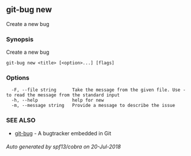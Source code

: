 ## git-bug new

Create a new bug

### Synopsis

Create a new bug

```
git-bug new <title> [<option>...] [flags]
```

### Options

```
  -F, --file string      Take the message from the given file. Use - to read the message from the standard input
  -h, --help             help for new
  -m, --message string   Provide a message to describe the issue
```

### SEE ALSO

* [git-bug](git-bug.md)	 - A bugtracker embedded in Git

###### Auto generated by spf13/cobra on 20-Jul-2018
